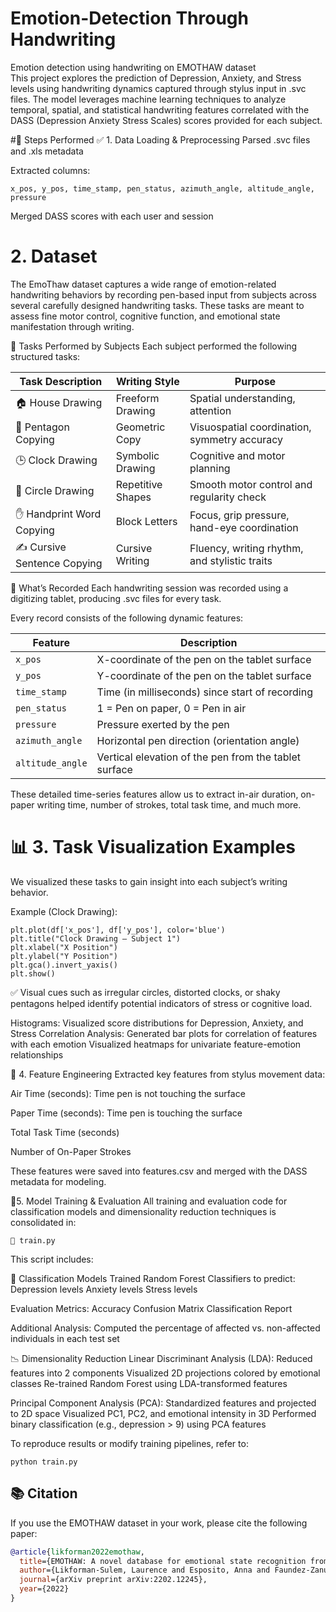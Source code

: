 # Emotion-Detection Through Handwriting
Emotion detection using handwriting on EMOTHAW dataset  
This project explores the prediction of Depression, Anxiety, and Stress levels using handwriting dynamics captured through stylus input in .svc files. The model leverages machine learning techniques to analyze temporal, spatial, and statistical handwriting features correlated with the DASS (Depression Anxiety Stress Scales) scores provided for each subject.

#🔧 Steps Performed
✅ 1. Data Loading & Preprocessing
Parsed .svc files and .xls metadata

Extracted columns:
```
x_pos, y_pos, time_stamp, pen_status, azimuth_angle, altitude_angle, pressure
```
Merged DASS scores with each user and session

# 2. Dataset
The EmoThaw dataset captures a wide range of emotion-related handwriting behaviors by recording pen-based input from subjects across several carefully designed handwriting tasks. These tasks are meant to assess fine motor control, cognitive function, and emotional state manifestation through writing.

🧪 Tasks Performed by Subjects
Each subject performed the following structured tasks:

| Task Description             | Writing Style       | Purpose                                              |
|-----------------------------|---------------------|-------------------------------------------------------|
| 🏠 House Drawing             | Freeform Drawing    | Spatial understanding, attention                     |
| 🔷 Pentagon Copying          | Geometric Copy      | Visuospatial coordination, symmetry accuracy         |
| 🕒 Clock Drawing             | Symbolic Drawing    | Cognitive and motor planning                         |
| 🔴 Circle Drawing            | Repetitive Shapes   | Smooth motor control and regularity check            |
| ✋ Handprint Word Copying    | Block Letters       | Focus, grip pressure, hand-eye coordination          |
| ✍️ Cursive Sentence Copying | Cursive Writing     | Fluency, writing rhythm, and stylistic traits         |

🧾 What’s Recorded
Each handwriting session was recorded using a digitizing tablet, producing .svc files for every task.

Every record consists of the following dynamic features:

| Feature         | Description                                             |
|----------------|----------------------------------------------------------|
| `x_pos`        | X-coordinate of the pen on the tablet surface            |
| `y_pos`        | Y-coordinate of the pen on the tablet surface            |
| `time_stamp`   | Time (in milliseconds) since start of recording          |
| `pen_status`   | 1 = Pen on paper, 0 = Pen in air                         |
| `pressure`     | Pressure exerted by the pen                              |
| `azimuth_angle`| Horizontal pen direction (orientation angle)             |
| `altitude_angle`| Vertical elevation of the pen from the tablet surface   |


These detailed time-series features allow us to extract in-air duration, on-paper writing time, number of strokes, total task time, and much more.

# 📊 3. Task Visualization Examples
We visualized these tasks to gain insight into each subject’s writing behavior.

Example (Clock Drawing):
```
plt.plot(df['x_pos'], df['y_pos'], color='blue')
plt.title("Clock Drawing – Subject 1")
plt.xlabel("X Position")
plt.ylabel("Y Position")
plt.gca().invert_yaxis()
plt.show()
```
✅ Visual cues such as irregular circles, distorted clocks, or shaky pentagons helped identify potential indicators of stress or cognitive load.

Histograms: Visualized score distributions for Depression, Anxiety, and Stress
Correlation Analysis:
Generated bar plots for correlation of features with each emotion
Visualized heatmaps for univariate feature-emotion relationships

🧠 4. Feature Engineering
Extracted key features from stylus movement data:

Air Time (seconds): Time pen is not touching the surface

Paper Time (seconds): Time pen is touching the surface

Total Task Time (seconds)

Number of On-Paper Strokes

These features were saved into features.csv and merged with the DASS metadata for modeling.

🧠5.  Model Training & Evaluation
All training and evaluation code for classification models and dimensionality reduction techniques is consolidated in:
```
📄 train.py
```
This script includes:

🎯 Classification Models
Trained Random Forest Classifiers to predict:
Depression levels
Anxiety levels
Stress levels

Evaluation Metrics:
Accuracy
Confusion Matrix
Classification Report

Additional Analysis:
Computed the percentage of affected vs. non-affected individuals in each test set

📉 Dimensionality Reduction
Linear Discriminant Analysis (LDA):
Reduced features into 2 components
Visualized 2D projections colored by emotional classes
Re-trained Random Forest using LDA-transformed features

Principal Component Analysis (PCA):
Standardized features and projected to 2D space
Visualized PC1, PC2, and emotional intensity in 3D
Performed binary classification (e.g., depression > 9) using PCA features

To reproduce results or modify training pipelines, refer to:
```
python train.py
```

## 📚 Citation

If you use the EMOTHAW dataset in your work, please cite the following paper:

```bibtex
@article{likforman2022emothaw,
  title={EMOTHAW: A novel database for emotional state recognition from handwriting},
  author={Likforman-Sulem, Laurence and Esposito, Anna and Faundez-Zanuy, Marcos and Clémen{\c{c}}on, Stephan and Cordasco, Gennaro},
  journal={arXiv preprint arXiv:2202.12245},
  year={2022}
}
